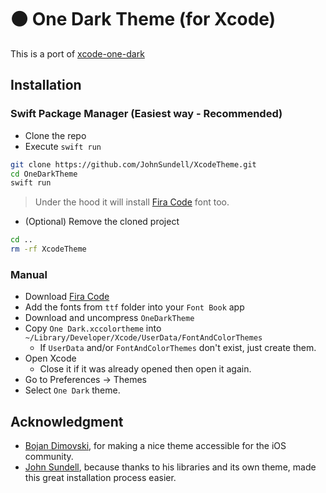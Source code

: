 # ⚫️ One Dark Theme (for Xcode)

This is a port of [xcode-one-dark](https://github.com/bojan/xcode-one-dark)

## Installation

### Swift Package Manager (Easiest way - Recommended)

* Clone the repo
* Execute `swift run`

```bash
git clone https://github.com/JohnSundell/XcodeTheme.git
cd OneDarkTheme
swift run
```

> Under the hood it will install [Fira Code](https://github.com/tonsky/FiraCode) font too.

* (Optional) Remove the cloned project

```bash
cd ..
rm -rf XcodeTheme
```

### Manual

* Download [Fira Code](https://github.com/tonsky/FiraCode)
* Add the fonts from `ttf` folder into your `Font Book` app
* Download and uncompress `OneDarkTheme`
* Copy `One Dark.xccolortheme` into `~/Library/Developer/Xcode/UserData/FontAndColorThemes`
  * If `UserData` and/or `FontAndColorThemes` don't exist, just create them.
* Open Xcode
  * Close it if it was already opened then open it again.
* Go to Preferences -> Themes
* Select `One Dark` theme.

## Acknowledgment

* [Bojan Dimovski](https://github.com/bojan), for making a nice theme accessible for the iOS community.
* [John Sundell](https://github.com/JohnSundell), because thanks to his libraries and its own theme, made this great installation process easier.

